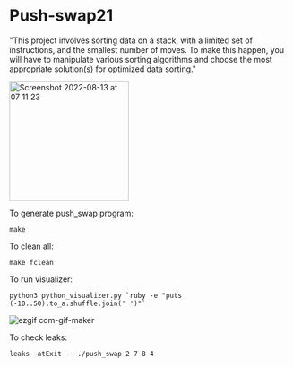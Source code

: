 # Push-swap21

"This project involves sorting data on a stack, with a limited set of instructions, and the smallest number of moves. To make this happen, you will have to manipulate various sorting algorithms and choose the most appropriate solution(s) for optimized data sorting."

<img width="213" alt="Screenshot 2022-08-13 at 07 11 23" src="https://user-images.githubusercontent.com/80685686/184467962-95ee6b00-4ea0-4f68-979c-896f1a3967eb.png">

To generate push_swap program:
```
make  
```
To clean all:
```
make fclean
```

To run visualizer:
```
python3 python_visualizer.py `ruby -e "puts (-10..50).to_a.shuffle.join(' ')"`
```
![ezgif com-gif-maker](https://user-images.githubusercontent.com/80685686/184468550-3433ce72-3dcd-47f0-a892-e728f9dd2f4e.gif)

To check leaks: 
```
leaks -atExit -- ./push_swap 2 7 8 4    
```
